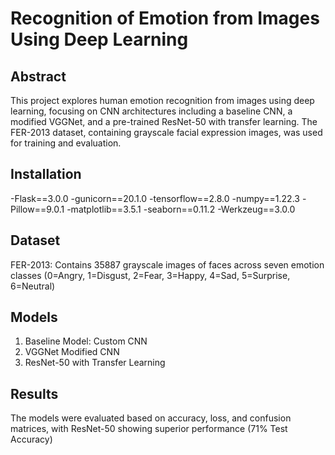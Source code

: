 # Recognition of Emotion from Images Using Deep Learning

## Abstract
This project explores human emotion recognition from images using deep learning, focusing on CNN architectures including a baseline CNN, a modified VGGNet, and a pre-trained ResNet-50 with transfer learning. The FER-2013 dataset, containing grayscale facial expression images, was used for training and evaluation.

## Installation
-Flask==3.0.0
-gunicorn==20.1.0
-tensorflow==2.8.0
-numpy==1.22.3
-Pillow==9.0.1
-matplotlib==3.5.1
-seaborn==0.11.2
-Werkzeug==3.0.0

## Dataset
FER-2013: Contains 35887 grayscale images of faces across seven emotion classes (0=Angry, 1=Disgust, 2=Fear, 3=Happy, 4=Sad, 5=Surprise, 6=Neutral)

## Models
1. Baseline Model: Custom CNN
2. VGGNet Modified CNN
3. ResNet-50 with Transfer Learning

## Results
The models were evaluated based on accuracy, loss, and confusion matrices, with ResNet-50 showing superior performance (71% Test Accuracy)
